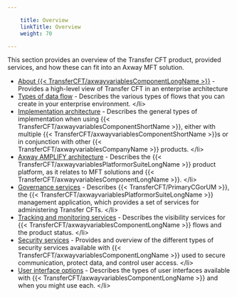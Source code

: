 ```yaml
---

    title: Overview
    linkTitle: Overview
    weight: 70

---
```

This section provides an overview of the Transfer CFT product, provided services, and how these can fit into an Axway MFT solution.

- [About {{< TransferCFT/axwayvariablesComponentLongName >}}](about_transfer_cft) - Provides a high-level view of Transfer CFT in an enterprise architecture
- [Types of data flow](c_data_flow_descrpt) - Describes the various types of flows that you can create in your enterprise environment.
    &lt;/li>
- [Implementation architecture](c_use_cases_cft) - Describes the general types of implementation when using {{< TransferCFT/axwayvariablesComponentShortName >}}, either with multiple {{< TransferCFT/axwayvariablesComponentShortName >}}s or in conjunction with other {{< TransferCFT/axwayvariablesCompanyName >}} products.
    &lt;/li>
- [Axway AMPLIFY architecture](suite_architecture) - Describes the {{< TransferCFT/axwayvariablesPlatformorSuiteLongName >}} product platform, as it relates to MFT solutions and {{< TransferCFT/axwayvariablesComponentLongName >}}.
    &lt;/li>
- [Governance services](c_cg_concepts) - Describes {{< TransferCFT/PrimaryCGorUM >}}, the {{< TransferCFT/axwayvariablesPlatformorSuiteLongName >}} management application, which provides a set of services for administering Transfer CFTs.
    &lt;/li>
- [Tracking and monitoring services](monitor_and_tracking_services) - Describes the visibility services for {{< TransferCFT/axwayvariablesComponentLongName >}} flows and the product status.
    &lt;/li>
- [Security services](intro_security) - Provides and overview of the different types of security services available with {{< TransferCFT/axwayvariablesComponentLongName >}} used to secure communication, protect data, and control user access.
    &lt;/li>
- [User interface options](intro_user_interfaces) - Describes the types of user interfaces available with {{< TransferCFT/axwayvariablesComponentLongName >}} and when you might use each.
    &lt;/li>
